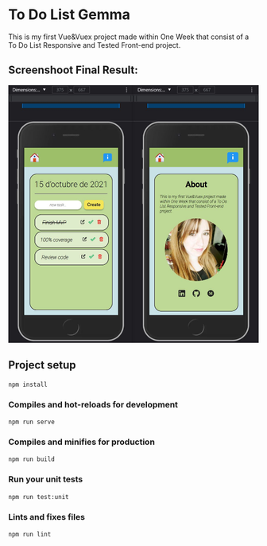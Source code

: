 # To Do List Gemma

This is my first Vue&Vuex project made within One Week that consist of a To Do List Responsive and Tested Front-end project.

## Screenshoot Final Result: 

![Mobile First Image Project Design](https://github.com/gteixi/ToDoList-Vue3Vuex4/blob/main/src/assets/pictureFinalProject.JPG)

## Project setup
```
npm install
```

### Compiles and hot-reloads for development
```
npm run serve
```

### Compiles and minifies for production
```
npm run build
```

### Run your unit tests
```
npm run test:unit
```

### Lints and fixes files
```
npm run lint
```

